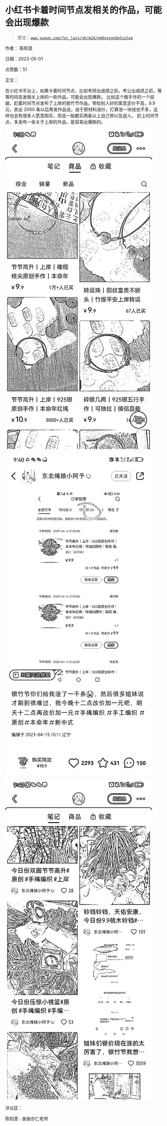 # 小红书卡着时间节点发相关的作品，可能会出现爆款

> 原文：[`www.yuque.com/for_lazy/xkrm14/gm8nxsgu5mtzulee`](https://www.yuque.com/for_lazy/xkrm14/gm8nxsgu5mtzulee)

作者： 陈知意

日期：2023-05-01

点赞数：51

正文：

在小红书平台上，如果卡着时间节点，比如考研出成绩之前，考公出成绩之前，等等时间去发相关上岸的一些作品，可能会出现爆款。 比如这个做手作的一个姑娘，赶着时间节点发布了上岸的银竹节作品，带给别人好的寓意定价不高，9.9 元，卖出 2000 条以后再发作品说，由于原材料涨价，打算涨一块钱也不多，这样也会有很多人愿意购买，而且一般都买两条以上自己带以及送人。 赶上时间节点，多发布一些关于上岸的作品，是容易出爆款的。

![](img/239b3f4dab4b85804ee02f0be025e4ba.png)

![](img/75869fd0d44a83375a23bec0021d4d8e.png)

![](img/4e187d64febcff5206f0b5d2a5eca662.png)

评论区：

陈知意 : 谢谢亦仁老师



